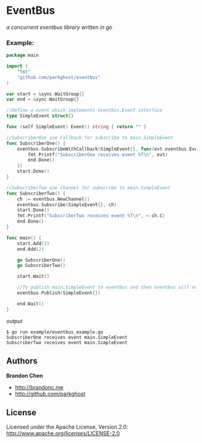 EventBus
=======

*a concurrent eventbus library written in go*

### Example:

```go
package main

import (
	"fmt"
	"github.com/parkghost/eventbus"
)

var start = &sync.WaitGroup{}
var end = &sync.WaitGroup{}

//Define a event which implements eventbus.Event interface
type SimpleEvent struct{}

func (self SimpleEvent) Event() string { return "" }

//SubscriberOne use Callback for subscribe to main.SimpleEvent 
func SubscriberOne() {
	eventbus.SubscribeWithCallback(SimpleEvent{}, func(evt eventbus.Event) {
		fmt.Printf("SubscriberOne receives event %T\n", evt)
		end.Done()
	})
	start.Done()
}

//SubscriberTwo use Channel for subscribe to main.SimpleEvent 
func SubscriberTwo() {
	ch := eventbus.NewChannel()
	eventbus.Subscribe(SimpleEvent{}, ch)
	start.Done()
	fmt.Printf("SubscriberTwo receives event %T\n", <-ch.C)
	end.Done()
}

func main() {
	start.Add(2)
	end.Add(2)

	go SubscriberOne()
	go SubscriberTwo()

	start.Wait()

	//To publish main.SimpleEvent to eventbus and then eventbus will notify who has subscribed to this event
	eventbus.Publish(SimpleEvent{})

	end.Wait()
}

```

*output*
	
	$ go run example/eventbus_example.go
	SubscriberOne receives event main.SimpleEvent
	SubscriberTwo receives event main.SimpleEvent

Authors
-------

**Brandon Chen**

+ http://brandonc.me
+ http://github.com/parkghost


License
---------------------

Licensed under the Apache License, Version 2.0: http://www.apache.org/licenses/LICENSE-2.0